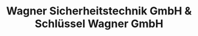 ---
title: "Wagner Sicherheitstechnik GmbH & Schlüssel Wagner GmbH"
url: /gerbrunn/wagner-sicherheitstechnik-gmbh-und-schluessel-wagner-gmbh/
shop: Schlüsseldienst
---